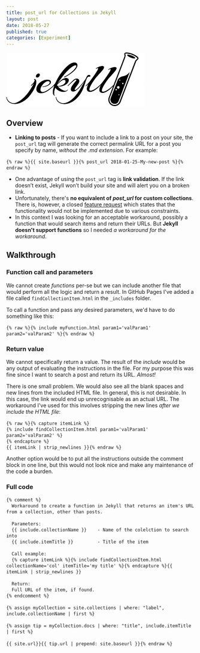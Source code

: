 ```yaml
---
title: post_url for Collections in Jekyll
layout: post
date: 2018-05-27
published: true
categories: [Experiment]
---
```


![Logo](/assets/images/jekyll-logo.png)

## Overview
* **Linking to posts** - If you want to include a link to a post on your site, the ```post_url``` tag will generate the correct permalink URL for a post you specify by name, *without the .md extension*. For example:

```liquid
{% raw %}{{ site.baseurl }}{% post_url 2018-01-25-My-new-post %}{% endraw %}
```
* One advantage of using the ```post_url``` tag is **link validation**. If the link doesn’t exist, Jekyll won’t build your site and will alert you on a broken link.
* Unfortunately, there's __no equivalent of *post_url* for custom collections__. There is, however, a closed [feature request](https://github.com/jekyll/jekyll/issues/2252) which states that the functionality would not be implemented due to various constraints.  
* In this context I was looking for an acceptable workaround, possibly a function that would search items and return their URLs. But **Jekyll doesn't support functions** so I needed *a workaround for the workaround*.

## Walkthrough 

### Function call and parameters
We cannot create *functions* per-se but we can include another file that would perform all the logic and return a result. In GitHub Pages I've added a file called ```findCollectionItem.html``` in the ```_includes``` folder.

To call a function and pass any desired parameters, we'd have to do something like this:

```liquid
{% raw %}{% include myFunction.html param1='valParam1' param2='valParam2' %}{% endraw %}
```

### Return value
We cannot specifically return a value. The result of the *include* would be any output of evaluating the instructions in the file. For my purpose this was fine since I want to search a post and return its URL. *Almost!*

There is one small problem. We would also see all the blank spaces and new lines from the included HTML file. In general, this is not desirable. In this case, the link would end up unrecognisable as an actual URL. The workaround I've used for this involves stripping the new lines *after we include the HTML file*:

```liquid
{% raw %}{% capture itemLink %} 
{% include findCollectionItem.html param1='valParam1' param2='valParam2' %}
{% endcapture %}
{{ itemLink | strip_newlines }}{% endraw %}
```

Another option would be to put all the instructions outside the comment block in one line, but this would not look nice and make any maintenance of the code a burden. 

### Full code

```liquid
{% comment %}
  Workaround to create a function in Jekyll that returns an item's URL from a collection, other than posts.
  
  Parameters:
  {{ include.collectionName }}    - Name of the colelction to search into
  {{ include.itemTitle }}         - Title of the item

  Call example:
  {% capture itemLink %}{% include findCollectionItem.html collectionName='col' itemTitle='my title' %}{% endcapture %}{{ itemLink | strip_newlines }}

  Return:
  Full URL of the item, if found.
{% endcomment %}

{% assign myCollection = site.collections | where: "label", include.collectionName | first %}

{% assign tip = myCollection.docs | where: "title", include.itemTitle | first %}

{{ site.url}}{{ tip.url | prepend: site.baseurl }}{% endraw %}
```
